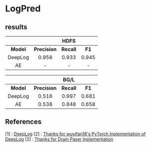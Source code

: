 # LogPred


##  results

|       |            | HDFS |     |
| :----:|:----:|:----:|:----:|
| **Model** | **Precision** | **Recall** | **F1** |
| DeepLog | 0.958 | 0.933 | 0.945 |
| AE | - | - | - |

|       |            | BG/L |     |
| :----:|:----:|:----:|:----:|
| **Model** | **Precision** | **Recall** | **F1** |
| DeepLog | 0.516 | 0.997 | 0.681 |
| AE | 0.538 |0.848 |0.658 |


## References
[1] : [DeepLog](https://www.cs.utah.edu/~lifeifei/papers/deeplog.pdf)
[2] : [Thanks for wuyifan18's PyTorch Inplementation of DeepLog](https://github.com/wuyifan18/DeepLog)
[2] : [Thanks for Drain Paser Inplementation](https://github.com/logpai/logparser)
